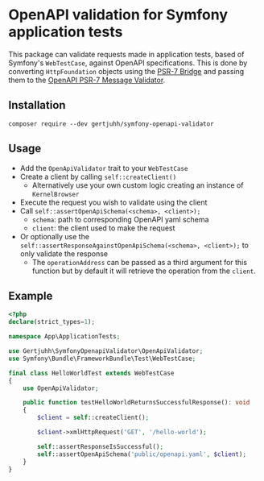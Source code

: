 # OpenAPI validation for Symfony application tests

This package can validate requests made in application tests, based of Symfony's `WebTestCase`, against OpenAPI
specifications. This is done by converting `HttpFoundation` objects using the
[PSR-7 Bridge](https://symfony.com/doc/current/components/psr7.html) and passing them to the 
[OpenAPI PSR-7 Message Validator](https://github.com/thephpleague/openapi-psr7-validator).

## Installation

```
composer require --dev gertjuhh/symfony-openapi-validator
```

## Usage

- Add the `OpenApiValidator` trait to your `WebTestCase`
- Create a client by calling `self::createClient()`
    - Alternatively use your own custom logic creating an instance of `KernelBrowser`
- Execute the request you wish to validate using the client
- Call `self::assertOpenApiSchema(<schema>, <client>);`
    - `schema`: path to corresponding OpenAPI yaml schema
    - `client`: the client used to make the request
- Or optionally use the `self::assertResponseAgainstOpenApiSchema(<schema>, <client>);` to only validate the response
    - The `operationAddress` can be passed as a third argument for this function but by default it will retrieve the 
      operation from the `client`.

## Example

```PHP
<?php
declare(strict_types=1);

namespace App\ApplicationTests;

use Gertjuhh\SymfonyOpenapiValidator\OpenApiValidator;
use Symfony\Bundle\FrameworkBundle\Test\WebTestCase;

final class HelloWorldTest extends WebTestCase
{
    use OpenApiValidator;

    public function testHelloWorldReturnsSuccessfulResponse(): void
    {
        $client = self::createClient();

        $client->xmlHttpRequest('GET', '/hello-world');

        self::assertResponseIsSuccessful();
        self::assertOpenApiSchema('public/openapi.yaml', $client);
    }
}
```

